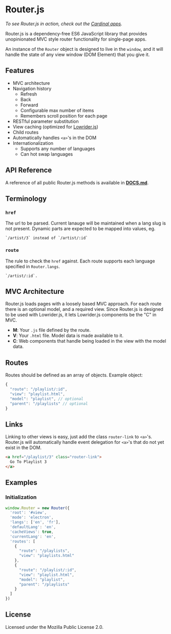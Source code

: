 # Router.js

*To see Router.js in action, check out the
[Cardinal apps](https://cardinalapps.xyz).*

Router.js is a dependency-free ES6 JavaScript library that provides
unopinionated MVC style router functionality for single-page apps.

An instance of the `Router` object is designed to live in the `window`, and it
will handle the state of any view window (DOM Element) that you give it.

## Features

- MVC architecture
- Navigation history
  - Refresh
  - Back
  - Forward
  - Configurable max number of items
  - Remembers scroll position for each page
- RESTful parameter substitution
- View caching (optimized for [Lowrider.js](https://github.com/somebeaver/Lowrider.js))
- Child routes
- Automatically handles `<a>`'s in the DOM
- Internationalization
  - Supports any number of languages
  - Can hot swap languages

## API Reference

A reference of all public Router.js methods is available in
**[DOCS.md](DOCS.md)**.

## Terminology

### `href`

The url to be parsed. Current lanauge will be maintained when a lang slug is not
present. Dynamic parts are expected to be mapped into values, eg.

```
`/artist/3` instead of `/artist/:id`
```

### `route`

The rule to check the `href` against. Each route supports each language
specified in `Router.langs`.

```
`/artist/:id`.
```

## MVC Architecture

Router.js loads pages with a loosely based MVC approach. For each route there is an
optional model, and a required view. Since Router.js is designed to be used with
Lowrider.js, it lets Lowrider.js components be the "C" in MVC.

- **M**: Your `.js` file defined by the route.
- **V**: Your `.html` file. Model data is made available to it.
- **C**: Web components that handle being loaded in the view with the model data.

## Routes

Routes should be defined as an array of objects. Example object:

```javascript
{
  "route": "/playlist/:id",
  "view": "playlist.html",
  "model": "playlist", // optional
  "parent": "/playlists" // optional
}
```

## Links

Linking to other views is easy, just add the class `router-link` to `<a>`'s.
Router.js will automatically handle event delegation for `<a>`'s that do not yet
exist in the DOM.

```html
<a href="/playlist/3" class="router-link">
  Go To Playlist 3
</a>
```

## Examples

### Initialization

```javascript
window.Router = new Router({
  'root': '#view',
  'mode': 'electron',
  'langs': ['en', 'fr'],
  'defaultLang': 'en',
  'cacheViews': true,
  'currentLang': 'en',
  'routes': [
    {
      "route": "/playlists",
      "view": "playlists.html"
    },
    {
      "route": "/playlist/:id",
      "view": "playlist.html",
      "model": "playlist",
      "parent": "/playlists"
    }
  ]
})
```

## License

Licensed under the Mozilla Public License 2.0.